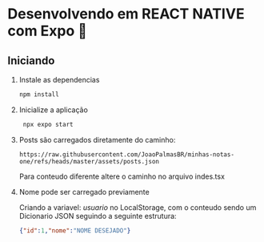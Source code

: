 # Desenvolvendo em REACT NATIVE com Expo 👋

## Iniciando

1. Instale as dependencias

   ```bash
   npm install
   ```

2. Inicialize a aplicação

   ```bash
    npx expo start
   ```

3. Posts são carregados diretamente do caminho:

   ```link
   https://raw.githubusercontent.com/JoaoPalmasBR/minhas-notas-one/refs/heads/master/assets/posts.json
   ```

   Para conteudo diferente altere o caminho no arquivo indes.tsx

4. Nome pode ser carregado previamente

   Criando a variavel: _usuario_ no LocalStorage, com o conteudo sendo um Dicionario JSON seguindo a seguinte estrutura:

   ```JSON
   {"id":1,"nome":"NOME DESEJADO"}
   ```

